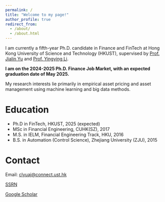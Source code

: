 ```yaml
---
permalink: /
title: "Welcome to my page!"
author_profile: true
redirect_from: 
  - /about/
  - /about.html
---
```

I am currently a fifth-year Ph.D. candidate in Finance and FinTech at Hong Kong University of Science and Technology (HKUST), supervised by [Prof. Jialin Yu](https://facultyprofiles.hkust.edu.hk/profiles.php?profile=jialin-yu-jialin) and [Prof. Yingying Li](https://facultyprofiles.hkust.edu.hk/profiles.php?profile=yingying-li-yyli). 

**I am on the 2024-2025 Ph.D. Finance Job Market, with an expected graduation date of May 2025.**

My research interests lie primarily in empirical asset pricing and asset management using machine learning and big data methods. 

Education
======
* Ph.D in FinTech, HKUST, 2025 (expected)
* MSc in Financial Engineering, CUHK(SZ), 2017
* M.S. in IELM, Financial Engineering Track, HKU, 2016
* B.S. in Automation (Control Science), Zhejiang University (ZJU), 2015
  
Contact
======
Email: clyuaj@connect.ust.hk

[SSRN](https://papers.ssrn.com/sol3/cf_dev/AbsByAuth.cfm?per_id=4506722)

[Google Scholar](https://scholar.google.com/citations?user=AbIjKP0AAAAJ&hl=en)
